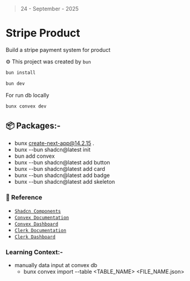 > 24 - September - 2025

# Stripe Product

Build a stripe payment system for product

⚙️ This project was created by `bun`

```sh
bun install
```

```sh
bun dev
```

For run db locally

```sh
bunx convex dev
```

## 📦 Packages:-

- bunx create-next-app@14.2.15 .
- bunx --bun shadcn@latest init
- bun add convex
- bunx --bun shadcn@latest add button
- bunx --bun shadcn@latest add card
- bunx --bun shadcn@latest add badge
- bunx --bun shadcn@latest add skeleton

### 📎 Reference

- [`Shadcn Components`](https://ui.shadcn.com/docs/components)
- [`Convex Documentation`](https://docs.convex.dev)
- [`Convex Dashboard`](https://dashboard.convex.dev)
- [`Clerk Documentation`](https://clerk.com/docs)
- [`Clerk Dashboard`](https://dashboard.clerk.com)

### Learning Context:-

- manually data input at convex db
  - bunx convex import --table <TABLE_NAME> <FILE_NAME.json>
